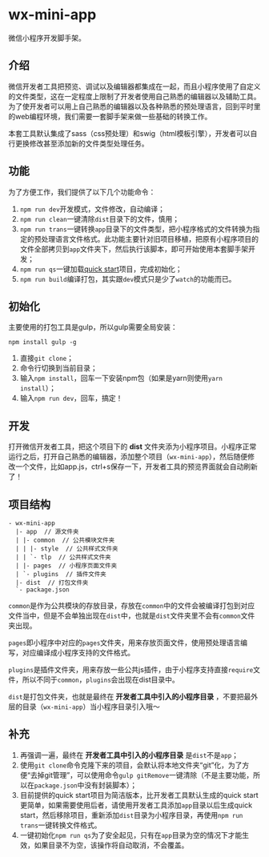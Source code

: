 # wx-mini-app

微信小程序开发脚手架。  


## 介绍

微信开发者工具把预览、调试以及编辑器都集成在一起，而且小程序使用了自定义的文件类型，这在一定程度上限制了开发者使用自己熟悉的编辑器以及辅助工具。为了使开发者可以用上自己熟悉的编辑器以及各种熟悉的预处理语言，回到平时里的web编程环境，我们需要一套脚手架来做一些基础的转换工作。  

本套工具默认集成了sass（css预处理）和swig（html模板引擎），开发者可以自行更换修改甚至添加新的文件类型处理任务。  


## 功能

为了方便工作，我们提供了以下几个功能命令：  

1. `npm run dev`开发模式，文件修改，自动编译；
2. `npm run clean`一键清除`dist`目录下的文件，慎用；
3. `npm run trans`一键转换`app`目录下的文件类型，把小程序格式的文件转换为指定的预处理语言文件格式。此功能主要针对旧项目移植，把原有小程序项目的文件全部拷贝到`app`文件夹下，然后执行该脚本，即可开始使用本套脚手架开发；
4. `npm run qs`一键加载[quick start](https://github.com/jack-Lo/wx-mini-app-quick-start)项目，完成初始化；
5. `npm run build`编译打包，其实跟`dev`模式只是少了`watch`的功能而已。


## 初始化

主要使用的打包工具是gulp，所以gulp需要全局安装：  

```shell
npm install gulp -g
```


1. 直接`git clone`；
2. 命令行切换到当前目录；
3. 输入`npm install`，回车一下安装npm包（如果是yarn则使用`yarn install`）；
4. 输入`npm run dev`，回车，搞定！


## 开发

打开微信开发者工具，把这个项目下的 **dist** 文件夹添为小程序项目。小程序正常运行之后，打开自己熟悉的编辑器，添加整个项目（`wx-mini-app`），然后随便修改一个文件，比如app.js，ctrl+s保存一下，开发者工具的预览界面就会自动刷新了！


## 项目结构

```
- wx-mini-app
  |- app  // 源文件夹
  | |- common  // 公共模块文件夹
  | | |- style  // 公共样式文件夹
  | | `- tlp  // 公共样式文件夹
  | |- pages  // 小程序页面文件夹
  | `- plugins  // 插件文件夹
  |- dist  // 打包文件夹
  `- package.json
```

`common`是作为公共模块的存放目录，存放在`common`中的文件会被编译打包到对应文件当中，但是不会单独出现在`dist`中，也就是`dist`文件夹里不会有`common`文件夹出现。  

`pages`即小程序中对应的`pages`文件夹，用来存放页面文件，使用预处理语言编写，对应编译成小程序支持的文件格式。  

`plugins`是插件文件夹，用来存放一些公共js插件，由于小程序支持直接`require`文件，所以不同于`common`，`plugins`会出现在dist目录中。  

`dist`是打包文件夹，也就是最终在 **开发者工具中引入的小程序目录** ，不要把最外层的目录（`wx-mini-app`）当小程序目录引入哦～  


## 补充

1. 再强调一遍，最终在 **开发者工具中引入的小程序目录** 是`dist`不是`app`；
2. 使用`git clone`命令克隆下来的项目，会默认将本地文件夹“git”化，为了方便“去掉git管理”，可以使用命令`gulp gitRemove`一键清除（不是主要功能，所以在`package.json`中没有封装脚本）；
3. 目前提供的quick start项目为简洁版本，比开发者工具默认生成的quick start更简单，如果需要使用后者，请使用开发者工具添加`app`目录以后生成quick start，然后移除项目，重新添加`dist`目录为小程序目录，再使用`npm run trans`一键转换文件格式。
4. 一键初始化`npm run qs`为了安全起见，只有在`app`目录为空的情况下才能生效，如果目录不为空，该操作将自动取消，不会覆盖。

